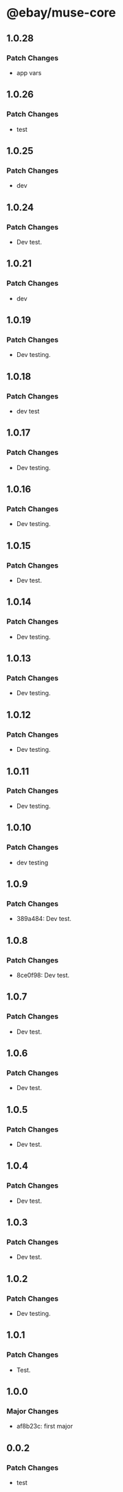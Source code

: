 # @ebay/muse-core

## 1.0.28

### Patch Changes

- app vars

## 1.0.26

### Patch Changes

- test

## 1.0.25

### Patch Changes

- dev

## 1.0.24

### Patch Changes

- Dev test.

## 1.0.21

### Patch Changes

- dev

## 1.0.19

### Patch Changes

- Dev testing.

## 1.0.18

### Patch Changes

- dev test

## 1.0.17

### Patch Changes

- Dev testing.

## 1.0.16

### Patch Changes

- Dev testing.

## 1.0.15

### Patch Changes

- Dev test.

## 1.0.14

### Patch Changes

- Dev testing.

## 1.0.13

### Patch Changes

- Dev testing.

## 1.0.12

### Patch Changes

- Dev testing.

## 1.0.11

### Patch Changes

- Dev testing.

## 1.0.10

### Patch Changes

- dev testing

## 1.0.9

### Patch Changes

- 389a484: Dev test.

## 1.0.8

### Patch Changes

- 8ce0f98: Dev test.

## 1.0.7

### Patch Changes

- Dev test.

## 1.0.6

### Patch Changes

- Dev test.

## 1.0.5

### Patch Changes

- Dev test.

## 1.0.4

### Patch Changes

- Dev test.

## 1.0.3

### Patch Changes

- Dev test.

## 1.0.2

### Patch Changes

- Dev testing.

## 1.0.1

### Patch Changes

- Test.

## 1.0.0

### Major Changes

- af8b23c: first major

## 0.0.2

### Patch Changes

- test
